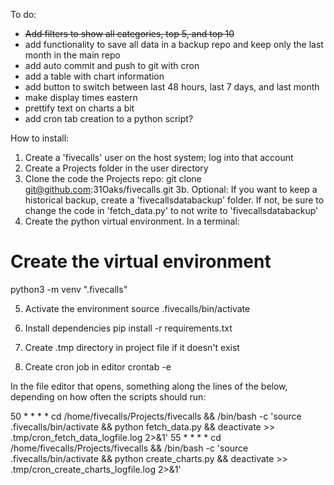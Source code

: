 To do:
- ~~Add filters to show all categories, top 5, and top 10~~
- add functionality to save all data in a backup repo and keep only the last month in the main repo
- add auto commit and push to git with cron
- add a table with chart information
- add button to switch between last 48 hours, last 7 days, and last month
- make display times eastern
- prettify text on charts a bit
- add cron tab creation to a python script?

How to install:

1. Create a 'fivecalls' user on the host system; log into that account
2. Create a Projects folder in the user directory
3. Clone the code the Projects repo:
git clone git@github.com:31Oaks/fivecalls.git
3b. Optional: If you want to keep a historical backup, create a 'fivecallsdatabackup' folder. If not, be sure to change the code in 'fetch_data.py' to not write to 'fivecallsdatabackup'
4. Create the python virtual environment. In a terminal:

# Create the virtual environment
python3 -m venv ".fivecalls"

5. Activate the environment
source .fivecalls/bin/activate

6. Install dependencies
pip install -r requirements.txt

7. Create .tmp directory in project file if it doesn't exist

8. Create cron job in editor
crontab -e

In the file editor that opens, something along the lines of the below, depending on how often the scripts should run:

50 * * * * cd /home/fivecalls/Projects/fivecalls && /bin/bash -c 'source .fivecalls/bin/activate && python fetch_data.py && deactivate >> .tmp/cron_fetch_data_logfile.log 2>&1'
55 * * * * cd /home/fivecalls/Projects/fivecalls && /bin/bash -c 'source .fivecalls/bin/activate && python create_charts.py && deactivate >> .tmp/cron_create_charts_logfile.log 2>&1'



